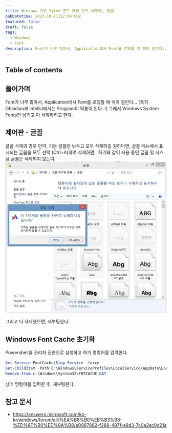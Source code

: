 ```yaml
---
title: Windows 기본 Sytem 폰트 제외 전부 삭제하는 방법
pubDatetime: 2023-10-21T22:04:00Z
featured: false
draft: false
tags:
  - Windows
  - Font
description: Font가 너무 많아서, Application에서 Font를 로딩할 때 렉이 걸린다...
---
```


## Table of contents

## 들어가며

Font가 너무 많아서, Application에서 Font를 로딩할 때 렉이 걸린다... (특히 Obsidian과 IntelliJ에서는 Program이 먹통이 된다..!)
그래서 Windows System Fonts만 남기고 다 삭제하려고 한다.

## 제어판 - 글꼴

글꼴 삭제의 경우 만약, 기본 글꼴만 놔두고 모두 삭제하길 원하다면, 글꼴 메뉴에서 표시되는 글꼴을 모두 선택 (Ctrl+A)하여 삭제하면,  하기와 같이 사용 중인 글꼴 및 시스템 글꼴은 삭제되지 않는다.  
![](/src/assets/image/remove-all-fonts-except-windows-system-fonts-1697893581064.jpeg)

그리고 다 삭제했으면, 재부팅한다.

## Windows Font Cache 초기화

Powershell을 관리자 권한으로 실행하고 하기 명령어를 입력한다.

```powershell
Get-Service FontCache|Stop-Service –force
Get-ChildItem -Path C:\Windows\ServiceProfiles\LocalService\AppData\Local\FontCache -File  | foreach { $_.Delete()}
Remove-Item c:\Windows\System32\FNTCACHE.DAT
```

상기 명령어를 입력한 후, 재부팅한다.

## 참고 문서

- <https://answers.microsoft.com/ko-kr/windows/forum/all/%EA%B8%B0%EB%B3%B8-%ED%8F%B0%ED%8A%B8/e0987882-f289-487f-a9d3-7c0a2ac0d21a>
